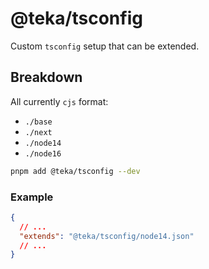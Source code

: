 # @teka/tsconfig

Custom `tsconfig` setup that can be extended.

## Breakdown

All currently `cjs` format:

- `./base`
- `./next`
- `./node14`
- `./node16`

```sh
pnpm add @teka/tsconfig --dev
```

### Example

```json
{
  // ...
  "extends": "@teka/tsconfig/node14.json"
  // ...
}
```
